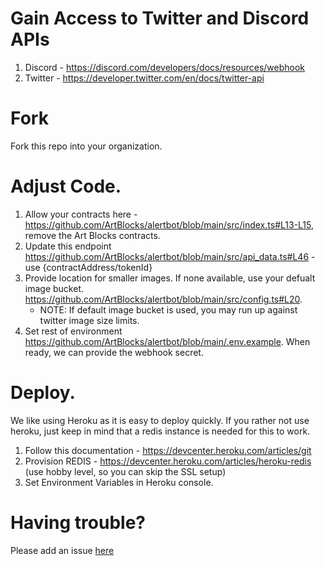 # Gain Access to Twitter and Discord APIs

1. Discord - https://discord.com/developers/docs/resources/webhook
2. Twitter - https://developer.twitter.com/en/docs/twitter-api

# Fork 

Fork this repo into your organization.

# Adjust Code. 

1. Allow your contracts here - https://github.com/ArtBlocks/alertbot/blob/main/src/index.ts#L13-L15, remove the Art Blocks contracts. 
2. Update this endpoint https://github.com/ArtBlocks/alertbot/blob/main/src/api_data.ts#L46 - use {contractAddress/tokenId} 
3. Provide location for smaller images. If none available, use your defualt image bucket. https://github.com/ArtBlocks/alertbot/blob/main/src/config.ts#L20. 
      - NOTE: If default image bucket is used, you may run up against twitter image size limits.
5. Set rest of environment https://github.com/ArtBlocks/alertbot/blob/main/.env.example. When ready, we can provide the webhook secret. 


# Deploy.

We like using Heroku as it is easy to deploy quickly. If you rather not use heroku, just keep in mind that a redis instance is needed for this to work. 

1. Follow this documentation - https://devcenter.heroku.com/articles/git
2. Provision REDIS - https://devcenter.heroku.com/articles/heroku-redis (use hobby level, so you can skip the SSL setup)
3. Set Environment Variables in Heroku console. 


# Having trouble?

Please add an issue [here](https://github.com/ArtBlocks/alertbot/issues)
